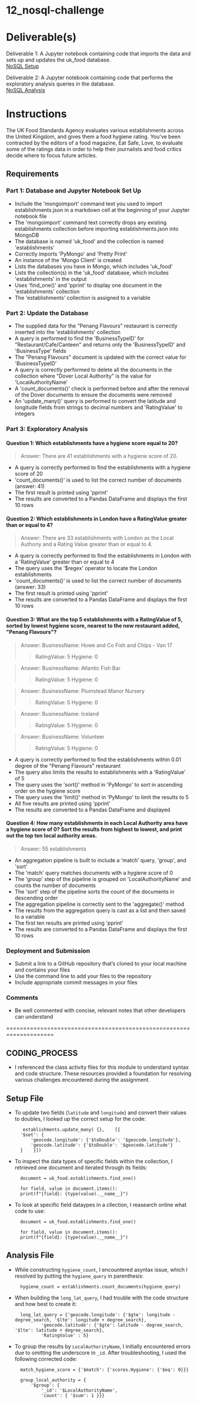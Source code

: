 # 12_nosql-challenge

# Deliverable(s)
Deliverable 1: A Jupyter notebook containing code that imports the data and sets up and updates the uk_food database.<br> 
[NoSQL Setup](https://github.com/wrighang/12_nosql-challenge/blob/main/NoSQL_setup.ipynb)

Deliverable 2: A Jupyter notebook containing code that performs the exploratory analysis queries in the database.<br>
[NoSQL Analysis](https://github.com/wrighang/12_nosql-challenge/blob/main/NoSQL_analysis.ipynb)

# Instructions
The UK Food Standards Agency evaluates various establishments across the United Kingdom, and gives them a food hygiene rating. You've been contracted by the editors of a food magazine, Eat Safe, Love, to evaluate some of the ratings data in order to help their journalists and food critics decide where to focus future articles.

## Requirements

### Part 1: Database and Jupyter Notebook Set Up

- Include the 'mongoimport' command text you used to import establishments.json in a markdown cell at the beginning of your Jupyter notebook file
- The 'mongoimport' command text correctly drops any existing establishments collection before importing establishments.json into MongoDB
- The database is named 'uk_food' and the collection is named 'establishments'
- Correctly imports 'PyMongo' and 'Pretty Print'
- An instance of the 'Mongo Client' is created
- Lists the databases you have in Mongo, which includes 'uk_food'
- Lists the collection(s) in the 'uk_food' database, which includes 'establishments' in the output
- Uses 'find_one()' and 'pprint' to display one document in the 'establishments' collection
- The 'establishments' collection is assigned to a variable

###  Part 2: Update the Database

- The supplied data for the "Penang Flavours" restaurant is correctly inserted into the 'establishments' collection
- A query is performed to find the 'BusinessTypeID' for "Restaurant/Cafe/Canteen" and returns only the 'BusinessTypeID' and 'BusinessType' fields
- The "Penang Flavours" document is updated with the correct value for 'BusinessTypeID'
- A query is correctly performed to delete all the documents in the collection where "Dover Local Authority" is the value for 'LocalAuthorityName'
- A 'count_documents()' check is performed before and after the removal of the Dover documents to ensure the documents were removed
- An 'update_many()' query is performed to convert the latitude and longitude fields from strings to decimal numbers and 'RatingValue' to integers

###  Part 3: Exploratory Analysis

####  Question 1: Which establishments have a hygiene score equal to 20?
> Answer: There are 41 establishments with a hygiene score of 20.
- A query is correctly performed to find the establishments with a hygiene score of 20
- 'count_documents()' is used to list the correct number of documents (answer: 41)
- The first result is printed using 'pprint'
- The results are converted to a Pandas DataFrame and displays the first 10 rows

####  Question 2: Which establishments in London have a RatingValue greater than or equal to 4?
> Answer: There are 33 establishments with London as the Local Authoriy and a Rating Value greater than or equal to 4.
- A query is correctly performed to find the establishments in London with a 'RatingValue' greater than or equal to 4
- The query uses the '$regex' operator to locate the London establishments
- 'count_documents()' is used to list the correct number of documents (answer: 33)
- The first result is printed using 'pprint'
- The results are converted to a Pandas DataFrame and displays the first 10 rows

#### Question 3: What are the top 5 establishments with a RatingValue of 5, sorted by lowest hygiene score, nearest to the new restaurant added, "Penang Flavours"?
> Answer: BusinessName: Howe and Co Fish and Chips - Van 17
>> RatingValue: 5
>> Hygiene: 0

> Answer: BusinessName: Atlantic Fish Bar
>> RatingValue: 5
>> Hygiene: 0

> Answer: BusinessName: Plumstead Manor Nursery
>> RatingValue: 5
>> Hygiene: 0

> Answer: BusinessName: Iceland
>> RatingValue: 5
>> Hygiene: 0

> Answer: BusinessName: Volunteer
>>RatingValue: 5
>> Hygiene: 0

- A query is correctly performed to find the establishments within 0.01 degree of the "Penang Flavours" restaurant
- The query also limits the results to establishments with a 'RatingValue' of 5
- The query uses the 'sort()' method in 'PyMongo' to sort in ascending order on the hygiene score
- The query uses the 'limit()' method in 'PyMongo' to limit the results to 5
- All five results are printed using 'pprint'
- The results are converted to a Pandas DataFrame and displayed

#### Question 4: How many establishments in each Local Authority area have a hygiene score of 0? Sort the results from highest to lowest, and print out the top ten local authority areas.
> Answer: 55 establishments
- An aggregation pipeline is built to include a 'match' query, 'group', and 'sort'
- The 'match' query matches documents with a hygiene score of 0
- The 'group' step of the pipeline is grouped on 'LocalAuthorityName' and counts the number of documents
- The 'sort' step of the pipeline sorts the count of the documents in descending order
- The aggregation pipeline is correctly sent to the 'aggregate()' method
- The results from the aggregation query is cast as a list and then saved to a variable
- The first ten results are printed using 'pprint'
- The results are converted to a Pandas DataFrame and displays the first 10 rows

###  Deployment and Submission

- Submit a link to a GitHub repository that’s cloned to your local machine and contains your files
- Use the command line to add your files to the repository
- Include appropriate commit messages in your files

###  Comments

- Be well commented with concise, relevant notes that other developers can understand

====================================================================
## CODING_PROCESS

- I referenced the class activity files for this module to understand syntax and code structure. These resources provided a foundation for resolving various challenges encountered during the assignment.

## Setup File

- To update two fields (`latitude` and `longitude`) and convert their values to doubles, I looked up the correct setup for the code:

         establishments.update_many( {},    [{
        '$set': {
            'geocode.longitude': {'$toDouble': '$geocode.longitude'},
            'geocode.latitude': {'$toDouble': '$geocode.latitude'}
        }    }])

- To inspect the data types of specific fields within the collection, I retrieved one document and iterated through its fields:

        document = uk_food.establishments.find_one()

        for field, value in document.items():
        print(f"{field}: {type(value).__name__}")

- To look at specific field dataypes in a cllection, I reasearch online what code to use:

        document = uk_food.establishments.find_one()

        for field, value in document.items():
        print(f"{field}: {type(value).__name__}")

## Analysis File

- While constructing `hygiene_count`, I encountered asyntax issue, which I resolved by putting the `hygiene_query` in parenthesis:

        hygiene_count = establishments.count_documents(hygiene_query)

- When building the `long_lat_query`, I had trouble with the code structure and how best to create it:

        long_lat_query = {'geocode.longitude': {'$gte': longitude - degree_search, '$lte': longitude + degree_search},
                'geocode.latitude': {'$gte': latitude - degree_search, '$lte': latitude + degree_search},
                'RatingValue' : 5}

- To group the results by `LocalAuthorityName`, I initially encountered errors due to omitting the underscore in `_id`. After troubleshooting, I used the following corrected code:

        match_hygiene_score = {'$match': {'scores.Hygiene': {'$eq': 0}}}

        group_local_authority = {
            '$group': {
                '_id': '$LocalAuthorityName', 
                'count': { '$sum': 1 }}}
